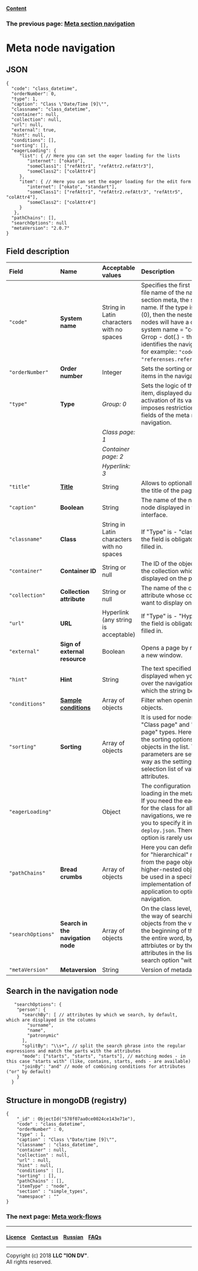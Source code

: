 #### [Content](/docs/en/index.md)

### The previous page: [Meta section navigation](/docs/en/2_system_description/metadata_structure/meta_navigation/navigation_section.md)

# Meta node navigation 

## JSON
```
{
  "code": "class_datetime",
  "orderNumber": 0,
  "type": 1,
  "caption": "Class \"Date/Time [9]\"",
  "classname": "class_datetime",
  "container": null,
  "collection": null,
  "url": null,
  "external": true,
  "hint": null,
  "conditions": [],
  "sorting": [],
  "eagerLoading": {
     "list": { // Here you can set the eager loading for the lists
        "internet": ["okato"],
        "someClass1": ["refAttr1", "refAttr2.refAttr3"],
        "someClass2": ["colAttr4"]
     },
     "item": { // Here you can set the eager loading for the edit form
        "internet": ["okato", "standart"],
        "someClass1": ["refAttr1", "refAttr2.refAttr3", "refAttr5", "colAttr4"],
        "someClass2": ["colAttr4"]
     }
   },
  "pathChains": [],
  "searchOptions": null
  "metaVersion": "2.0.7"
}
```
## Field description

| Field            | Name | Acceptable values                  | Description                                                                                                                                                                                                                                                                                 |
|:----------------|:----------------------|:-------------------------------------|:-----------------------------------------------------------------------------------------------------------------------------------------------------------------------------------------------------------------------------------------------------------------------------------------|
| `"code"`        | **System name**     | String in Latin characters with no spaces       | Specifies the first part of the file name of the navigation section meta, the system name. If the type is - Group (0), then the nested navigation nodes will have a composite system name = "code" of the Grrop - dot(.) - the part that identifies the navigation node, for example:: `"code": "referenses.reference_okato"`. |
| `"orderNumber"` | **Order number**  | Integer                          | Sets the sorting order of menu items in the navigation section.                                                                                                                                                                                                                       |
| `"type"`        | **Type**               | _Group: 0_                          | Sets the logic of the menu item, displayed during the activation of its value. It imposes restrictions on other fields of the meta node navigation.                                                                                                                                            |
|                 |                       | _Class page: 1_                 |                                                                                                                                                                                                                                                                                          |
|                 |                       | _Container page: 2_             |                                                                                                                                                                                                                                                                                          |
|                 |                       | _Hyperlink: 3_                     |                                                                                                                                                                                                                                                                                          |
| `"title"`       | [**Title**](/docs/ru/2_system_description/metadata_structure/meta_navigation/title.md)         | String                               | Allows to optionally specify the title of the page.                                                                                                                                                                                                         |
| `"caption"`     | **Boolean**    | String                               | The name of the navigation node displayed in the interface.                                                                                                                                                                                                                                    |
| `"classname"`   | **Class**             | String in Latin characters with no spaces       | If "Type" is - "class Page (1)", the field is obligatory to be filled in.                                                                                                                                                                                 |
| `"container"`   | **Container ID**     | String or null                      | The ID of the object containing the collection  which is displayed on the page.                                                                                                                                                                                                                                                                           |
| `"collection"`  | **Collection attribute** | String or null                      | The name of the collection attribute whose content you want to display on the page.                                                                                                                                                                                                                                                                           |
| `"url"`         | **URL**               | Hyperlink (any string is acceptable) | If "Type" is - "Hyperlink (3)", the field is obligatory to be filled in.                                                                                                                                                                                     |
| `"external"`         | **Sign of external resource**               | Boolean | Opens a page by reference in a new window.                                                                                                                                                                                     |
| `"hint"`        | **Hint**         | String                               | The text specified in this line is displayed when you hover over the navigation node to which the string belongs.                                                                                                                                                                                                                                                                                         |
| `"conditions"`  | [**Sample conditions**](/docs/ru/2_system_description/metadata_structure/meta_navigation/conditions.md)   | Array of objects                      | Filter when opening a list of objects.                                                                                                                                                                                                               |
| `"sorting"`     | **Sorting**        | Array of objects                      | It is used for nodes of the "Class page" and "Container page" types. Here you can set the sorting options for the objects in the list. The parameters are set in the same way as the settings for the selection list of valid values in attributes.                                                                                                                                                                                                                                                                                         |
| `"eagerLoading"`     |         | Object                      | The configuration of the eager loading in the meta navigation. If you need the eager loading for the class for all navigations, we recommand you to specify it in the `deploy.json`. Therefore, this option is rarely used.                                                                                                                                                                                                                                                                                          |
| `"pathChains"`  | **Bread crumbs**    | Array of objects                      | Here you can define the logic for "hierarchical" navigation from the page object to the higher-nested object. It can be used in a specific implementation of ION application to optimize navigation.                                                                                                                                                                                                                                                                           |
| `"searchOptions"`  | **Search in the navigation node**    | Array of objects                      | On the class level, it defines the way of searching the class objects from the view list: by the beginning of the word, by the entire word, by the attrbiutes or by the specifyed attributes in the list with the search option "with spaces".                                                                                                                                                                                                                                                                           |
| `"metaVersion"` | **Metaversion**    | String                                                                                                                                                                                           | Version of metadata.                                               |

## Search in the navigation node
```
   "searchOptions": {
    "person": {
      "searchBy": [ // attributes by which we search, by default, which are displayed in the columns
        "surname",
        "name",
        "patronymic"
      ],
      "splitBy": "\\s+", // split the search phrase into the regular expressions and match the parts with the attributes
      "mode": ["starts", "starts", "starts"], // matching modes - in this case "starts with" (like, contains, starts, ends - are available)
      "joinBy": "and" // mode of combining conditions for attributes ("or" by default)
    }
  }

```
## Structure in mongoDB (registry)

```
{
    "_id" : ObjectId("578f07aa0ce0024ce143e71e"),
    "code" : "class_datetime",
    "orderNumber" : 0,
    "type" : 1,
    "caption" : "Class \"Date/time [9]\"",
    "classname" : "class_datetime",
    "container" : null,
    "collection" : null,
    "url" : null,
    "hint" : null,
    "conditions" : [],
    "sorting" : [],
    "pathChains" : [],
    "itemType" : "node",
    "section" : "simple_types",
    "namespace" : ""
}
```

### The next page: [Meta work-flows](/docs/en/2_system_description/metadata_structure/meta_workflows/meta_workflows.md)

--------------------------------------------------------------------------  


 #### [Licence](/LICENCE.md) &ensp;  [Contact us](https://iondv.com) &ensp;  [Russian](/docs/ru/2_system_description/metadata_structure/meta_navigation/navigation_nodes.md)   &ensp; [FAQs](/faqs.md)          



--------------------------------------------------------------------------  

Copyright (c) 2018 **LLC "ION DV"**.  
All rights reserved. 